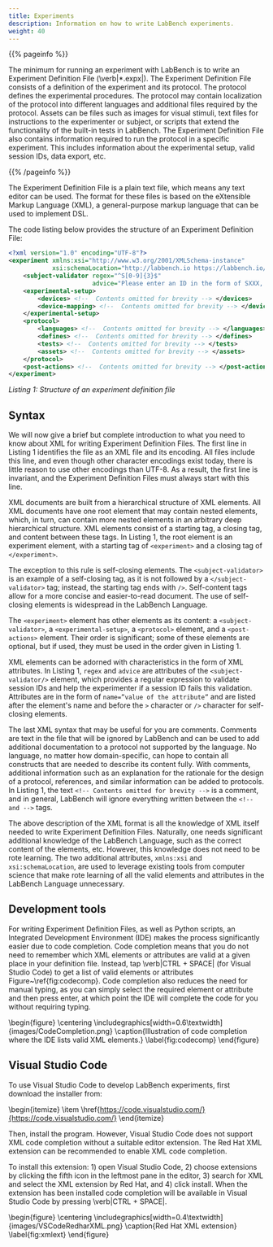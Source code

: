 ```yaml
---
title: Experiments
description: Information on how to write LabBench experiments.
weight: 40
---
```


{{% pageinfo %}}

The minimum for running an experiment with LabBench is to write an Experiment Definition File (\verb|*.expx|). The Experiment Definition File consists of a definition of the experiment and its protocol. The protocol defines the experimental procedures. The protocol may contain localization of the protocol into different languages and additional files required by the protocol. Assets can be files such as images for visual stimuli, text files for instructions to the experimenter or subject, or scripts that extend the functionality of the built-in tests in LabBench. The Experiment Definition File also contains information required to run the protocol in a specific experiment. This includes information about the experimental setup, valid session IDs, data export, etc. 

{{% /pageinfo %}}


The Experiment Definition File is a plain text file, which means any text editor can be used. The format for these files is based on the eXtensible Markup Language (XML), a general-purpose markup language that can be used to implement DSL. 

The code listing below provides the structure of an Experiment Definition File:

```xml
<?xml version="1.0" encoding="UTF-8"?>
<experiment xmlns:xsi="http://www.w3.org/2001/XMLSchema-instance"
            xsi:schemaLocation="http://labbench.io https://labbench.io/xsd/4.0.0/experiment.xsd">
    <subject-validator regex="^S[0-9]{3}$"
                       advice="Please enter an ID in the form of SXXX, where X is a digit" />
    <experimental-setup>
        <devices> <!--  Contents omitted for brevity --> </devices>
        <device-mapping> <!--  Contents omitted for brevity --> </device-mapping>
    </experimental-setup>
    <protocol>
        <languages> <!--  Contents omitted for brevity --> </languages>
        <defines> <!--  Contents omitted for brevity --> </defines>
        <tests> <!--  Contents omitted for brevity --> </tests>
        <assets> <!--  Contents omitted for brevity --> </assets>
    </protocol>
    <post-actions> <!--  Contents omitted for brevity --> </post-actions>
</experiment>
```
_Listing 1: Structure of an experiment definition file_

## Syntax

We will now give a brief but complete introduction to what you need to know about XML for writing Experiment Definition Files. The first line in Listing 1 identifies the file as an XML file and its encoding. All files include this line, and even though other character encodings exist today, there is little reason to use other encodings than UTF-8. As a result, the first line is invariant, and the Experiment Definition Files must always start with this line. 

XML documents are built from a hierarchical structure of XML elements. All XML documents have one root element that may contain nested elements, which, in turn, can contain more nested elements in an arbitrary deep hierarchical structure. XML elements consist of a starting tag, a closing tag, and content between these tags. In Listing 1, the root element is an experiment element, with a starting tag of `<experiment>` and a closing tag of `</experiment>`. 

The exception to this rule is self-closing elements. The `<subject-validator>` is an example of a self-closing tag, as it is not followed by a `</subject-validator>` tag; instead, the starting tag ends with `/>`. Self-content tags allow for a more concise and easier-to-read document. The use of self-closing elements is widespread in the LabBench Language.

The `<experiment>` element has other elements as its content: a `<subject-validator>`, a `<experimental-setup>`, a `<protocol>` element, and a `<post-actions>` element. Their order is significant; some of these elements are optional, but if used, they must be used in the order given in Listing 1. 

XML elements can be adorned with characteristics in the form of XML attributes. In Listing 1, `regex` and `advice` are attributes of the `<subject-validator/>` element, which provides a regular expression to validate session IDs and help the experimenter if a session ID fails this validation. Attributes are in the form of `name=”value of the attribute”` and are listed after the element's name and before the `>` character or `/>` character for self-closing elements.

The last XML syntax that may be useful for you are comments. Comments are text in the file that will be ignored by LabBench and can be used to add additional documentation to a protocol not supported by the language. No language, no matter how domain-specific, can hope to contain all constructs that are needed to describe its content fully. With comments, additional information such as an explanation for the rationale for the design of a protocol, references, and similar information can be added to protocols. In Listing 1, the text `<!-- Contents omitted for brevity -->` is a comment, and in general, LabBench will ignore everything written between the `<!-- and -->` tags.

The above description of the XML format is all the knowledge of XML itself needed to write Experiment Definition Files. Naturally, one needs significant additional knowledge of the LabBench Language, such as the correct content of the elements, etc. However, this knowledge does not need to be rote learning. The two additional attributes, `xmlns:xsi` and `xsi:schemaLocation`, are used to leverage existing tools from computer science that make rote learning of all the valid elements and attributes in the LabBench Language unnecessary.

## Development tools

For writing Experiment Definition Files, as well as Python scripts, an Integrated Development Environment (IDE) makes the process significantly easier due to code completion. Code completion means that you do not need to remember which XML elements or attributes are valid at a given place in your definition file. Instead, tap \verb|CTRL + SPACE| (for Visual Studio Code) to get a list of valid elements or attributes Figure~\ref{fig:codecomp}. Code completion also reduces the need for manual typing, as you can simply select the required element or attribute and then press enter, at which point the IDE will complete the code for you without requiring typing. 

\begin{figure}
    \centering
    \includegraphics[width=0.6\textwidth]{images/CodeCompletion.png}
    \caption{Illustration of code completion where the IDE lists valid XML elements.}
    \label{fig:codecomp}
\end{figure}

## Visual Studio Code

To use Visual Studio Code to develop LabBench experiments, first download the installer from:

\begin{itemize}
    \item \href{https://code.visualstudio.com/}{https://code.visualstudio.com/} 
\end{itemize}

Then, install the program. However, Visual Studio Code does not support XML code completion without a suitable editor extension. The Red Hat XML extension can be recommended to enable XML code completion.

To install this extension: 1) open Visual Studio Code, 2) choose extensions by clicking the fifth icon in the leftmost pane in the editor, 3) search for XML and select the XML extension by Red Hat, and 4) click install. When the extension has been installed code completion will be available in Visual Studio Code by pressing \verb|CTRL + SPACE|.

 \begin{figure}
    \centering
    \includegraphics[width=0.4\textwidth]{images/VSCodeRedharXML.png}
    \caption{Red Hat XML extension}
    \label{fig:xmlext}
\end{figure}
